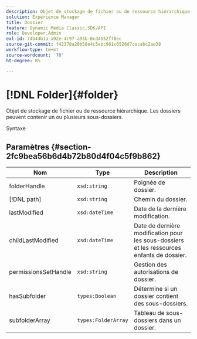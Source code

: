```yaml
---
description: Objet de stockage de fichier ou de ressource hiérarchique. Les dossiers peuvent contenir un ou plusieurs sous-dossiers.
solution: Experience Manager
title: Dossier
feature: Dynamic Media Classic,SDK/API
role: Developer,Admin
exl-id: 74b44b1a-a92e-4c97-a93b-0cd4552f78ec
source-git-commit: f42378a20b58e4c5ebc961c6526d7cecabc2ae38
workflow-type: tm+mt
source-wordcount: '70'
ht-degree: 8%

---
```


# [!DNL Folder]{#folder}

Objet de stockage de fichier ou de ressource hiérarchique. Les dossiers peuvent contenir un ou plusieurs sous-dossiers.

Syntaxe

## Paramètres {#section-2fc9bea56b6d4b72b80d4f04c5f9b862}

| Nom | Type | Description |
|---|---|---|
| folderHandle | `xsd:string` | Poignée de dossier. |
| [!DNL path] | `xsd:string` | Chemin du dossier. |
| lastModified | `xsd:dateTime` | Date de la dernière modification. |
| childLastModified | `xsd:dateTime` | Date de dernière modification pour les sous-dossiers et les ressources enfants de dossier. |
| permissionsSetHandle | `xsd:string` | Gestion des autorisations de dossier. |
| hasSubfolder | `types:Boolean` | Détermine si un dossier contient des sous-dossiers. |
| subfolderArray | `types:FolderArray` | Tableau de sous-dossiers dans un dossier. |

